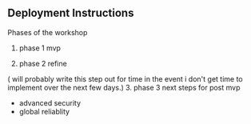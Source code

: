 ## Deployment Instructions



Phases of the workshop 

1. phase 1 mvp 

2. phase 2 refine 

( will probably write this step out for time in the event i don't get time to implement over the next few days.)
3. phase 3 next steps for post mvp 
- advanced security 
- global reliablity